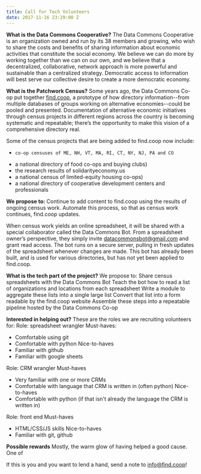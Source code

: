 ```yaml
---
title: Call for Tech Volunteers
date: 2017-11-16 23:29:00 Z
---
```


**What is the Data Commons Cooperative?**
The Data Commons Cooperative is an organization owned and run by its 38 members and growing, who wish to share the costs and benefits of sharing information about economic activities that constitute the social economy. We believe we can do more by working together than we can on our own, and we believe that a decentralized, collaborative, network approach is more powerful and sustainable than a centralized strategy. Democratic access to information will best serve our collective desire to create a more democratic economy. 

**What is the Patchwork Census?**
Some years ago, the Data Commons Co-op put together [find.coop](http://find.coop), a prototype of how directory information--from multiple databases of groups working on alternative economies--could be pooled and presented. Documentation of alternative economic initiatives through census projects in different regions across the country is becoming systematic and repeatable; there’s the opportunity to make this vision of a comprehensive directory real. 

Some of the census projects that are being added to find.coop now include:
*     co-op censuses of ME, NH, VT, MA, RI, CT, NY, NJ, PA and CO
* a national directory of food co-ops and buying clubs)
* the research results of solidarityeconomy.us
* a national census of limited-equity housing co-ops)
* a national directory of cooperative development centers and professionals

**We propose to:**
Continue to add content to find.coop using the results of ongoing census work.
Automate this process, so that as census work continues, find.coop updates.

When census work yields an online spreadsheet, it will be shared with a special collaborator called the Data Commons Bot. From a spreadsheet owner’s perspective, they simply invite datacommonsbot@gmail.com and grant read access. The bot runs on a secure server, pulling in fresh updates of the spreadsheet whenever changes are made. This bot has already been built, and is used for various directories, but has not yet been applied to find.coop. 

**What is the tech part of the project?**
We propose to:
Share census spreadsheets with the Data Commons Bot
Teach the bot how to read a list of organizations and locations from each spreadsheet
Write a module to aggregate these lists into a single large list
Convert that list into a form readable by the find.coop website
Assemble these steps into a repeatable pipeline hosted by the Data Commons Co-op

**Interested in helping out?**
These are the roles we are recruiting volunteers for:
Role: spreadsheet wrangler
Must-haves:
* Comfortable using git
* Comfortable with python
Nice-to-haves
* Familiar with github
* Familiar with google sheets

Role: CRM wrangler
Must-haves
* Very familiar with one or more CRMs
* Comfortable with language that CRM is written in (often python)
Nice-to-haves
* Comfortable with python (if that isn't already the language the CRM is written in)

Role: front end
Must-haves
* HTML/CSS/JS skills
Nice-to-haves
* Familiar with git, github

**Possible rewards**
Mostly, the warm glow of having helped a good cause. One of 


If this is you and you want to lend a hand, send a note to info@find.coop!